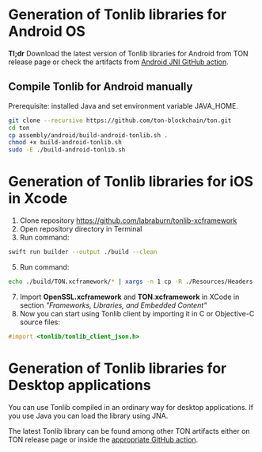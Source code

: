 # Generation of Tonlib libraries for Android OS
**Tl;dr** Download the latest version of Tonlib libraries for Android from TON release page or check the artifacts from [Android JNI GitHub action](https://github.com/ton-blockchain/ton/actions/workflows/tonlib-android-jni.yml).

## Compile Tonlib for Android manually 
Prerequisite: installed Java and set environment variable JAVA_HOME. 
```bash
git clone --recursive https://github.com/ton-blockchain/ton.git
cd ton
cp assembly/android/build-android-tonlib.sh .
chmod +x build-android-tonlib.sh
sudo -E ./build-android-tonlib.sh
```
# Generation of Tonlib libraries for iOS in Xcode

1. Clone repository https://github.com/labraburn/tonlib-xcframework
2. Open repository directory in Terminal
3. Run command:
```bash
swift run builder --output ./build --clean
```
5. Run command:
```bash
echo ./build/TON.xcframework/* | xargs -n 1 cp -R ./Resources/Headers
````
7. Import **OpenSSL.xcframework** and **TON.xcframework** in XCode in section _"Frameworks, Libraries, and Embedded Content"_
8. Now you can start using Tonlib client by importing it in C or Objective-C source files:
```objective-c
#import <tonlib/tonlib_client_json.h>
```

# Generation of Tonlib libraries for Desktop applications
You can use Tonlib compiled in an ordinary way for desktop applications. If you use Java you can load the library using JNA.

The latest Tonlib library can be found among other TON artifacts either on TON release page or inside the [appropriate GitHub action](https://github.com/ton-blockchain/ton/actions/).